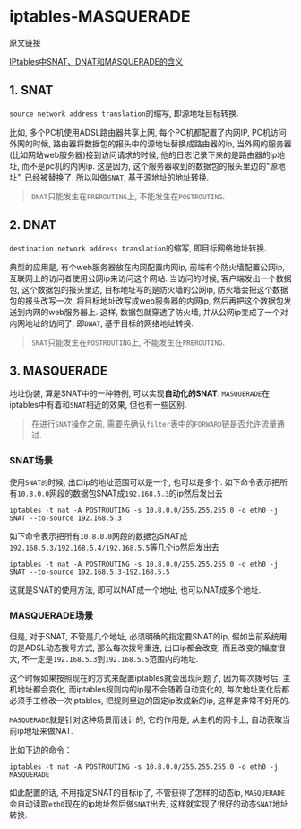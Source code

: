 # iptables-MASQUERADE

原文链接 

[IPtables中SNAT、DNAT和MASQUERADE的含义](http://blog.csdn.net/jk110333/article/details/8229828)

## 1. SNAT

`source network address translation`的缩写, 即源地址目标转换. 

比如, 多个PC机使用ADSL路由器共享上网, 每个PC机都配置了内网IP, PC机访问外网的时候, 路由器将数据包的报头中的源地址替换成路由器的ip, 当外网的服务器(比如网站web服务器)接到访问请求的时候, 他的日志记录下来的是路由器的ip地址, 而不是pc机的内网ip. 这是因为, 这个服务器收到的数据包的报头里边的"源地址", 已经被替换了. 所以叫做`SNAT`, 基于源地址的地址转换. 

> `DNAT`只能发生在`PREROUTING`上, 不能发生在`POSTROUTING`.

## 2. DNAT

`destination network address translation`的缩写, 即目标网络地址转换.

典型的应用是, 有个web服务器放在内网配置内网ip, 前端有个防火墙配置公网ip, 互联网上的访问者使用公网ip来访问这个网站. 当访问的时候, 客户端发出一个数据包, 这个数据包的报头里边, 目标地址写的是防火墙的公网ip, 防火墙会把这个数据包的报头改写一次, 将目标地址改写成web服务器的内网ip, 然后再把这个数据包发送到内网的web服务器上. 这样, 数据包就穿透了防火墙, 并从公网ip变成了一个对内网地址的访问了, 即`DNAT`, 基于目标的网络地址转换. 

> `SNAT`只能发生在`POSTROUTING`上, 不能发生在`PREROUTING`.

## 3. MASQUERADE

地址伪装, 算是SNAT中的一种特例, 可以实现**自动化的SNAT**. `MASQUERADE`在iptables中有着和`SNAT`相近的效果, 但也有一些区别. 

> 在进行`SNAT`操作之前, 需要先确认`filter`表中的`FORWARD`链是否允许流量通过.

### SNAT场景

使用`SNAT的`时候, 出口ip的地址范围可以是一个, 也可以是多个. 如下命令表示把所有`10.8.0.0`网段的数据包SNAT成`192.168.5.3`的ip然后发出去

```
iptables -t nat -A POSTROUTING -s 10.8.0.0/255.255.255.0 -o eth0 -j SNAT --to-source 192.168.5.3
```

如下命令表示把所有`10.8.0.0`网段的数据包SNAT成`192.168.5.3/192.168.5.4/192.168.5.5`等几个ip然后发出去

```
iptables -t nat -A POSTROUTING -s 10.8.0.0/255.255.255.0 -o eth0 -j SNAT --to-source 192.168.5.3-192.168.5.5
```

这就是SNAT的使用方法, 即可以NAT成一个地址, 也可以NAT成多个地址.

### MASQUERADE场景

但是, 对于SNAT, 不管是几个地址, 必须明确的指定要SNAT的ip, 假如当前系统用的是ADSL动态拨号方式, 那么每次拨号重连, 出口ip都会改变, 而且改变的幅度很大, 不一定是`192.168.5.3`到`192.168.5.5`范围内的地址. 

这个时候如果按照现在的方式来配置iptables就会出现问题了, 因为每次拨号后, 主机地址都会变化, 而iptables规则内的ip是不会随着自动变化的, 每次地址变化后都必须手工修改一次iptables, 把规则里边的固定ip改成新的ip, 这样是非常不好用的. 

`MASQUERADE`就是针对这种场景而设计的, 它的作用是, 从主机的网卡上, 自动获取当前ip地址来做NAT. 

比如下边的命令：

```
iptables -t nat -A POSTROUTING -s 10.8.0.0/255.255.255.0 -o eth0 -j MASQUERADE
```

如此配置的话, 不用指定SNAT的目标ip了, 不管获得了怎样的动态ip, `MASQUERADE`会自动读取`eth0`现在的ip地址然后做`SNAT`出去, 这样就实现了很好的动态`SNAT`地址转换. 

